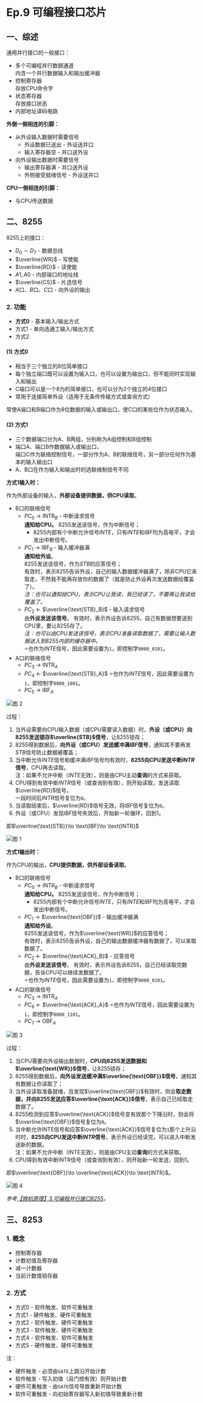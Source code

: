 # Ep.9 可编程接口芯片

## 一、综述

通用并行接口的一般接口：

* 多个可编程并行数据通道  
  内含一个并行数据输入和输出缓冲器
* 控制寄存器  
  存放CPU命令字
* 状态寄存器  
  存放接口状态
* 内部地址译码电路

**外侧一侧相连的引脚：**

* 从外设输入数据时需要信号
  * 外设数据已送出 - 外设送并口
  * 输入寄存器空 - 并口送外设
* 向外设输出数据时需要信号
  * 输出寄存器满 - 并口送外设
  * 外侧接受就绪信号 - 外设送并口

**CPU一侧相连的引脚：**

* 与CPU传送数据


## 二、8255

8255上的接口：

* $D_0\sim D_7$ - 数据总线  
* $\overline{WR}$ - 写使能
* $\overline{RD}$ - 读使能
* $A1, A0$ - 内部端口的地址线
* $\overline{CS}$ - 片选信号
* $A$口、$B$口、$C$口 - 向外设的输出

### 2. 功能

* **方式0** - 基本输入/输出方式
* 方式1 - 单向选通工输入/输出方式
* 方式2

#### (1) 方式0

* 相当于三个独立的8位简单接口
* 每个独立端口既可以设置为输入口，也可以设置为输出口，但不能同时实现输入和输出  
* C端口可以是一个8为的简单接口，也可以分为2个独立的4位接口
* 常用于连接简单外设（适用于无条件传输方式或查询方式）

常使A端口和B端口作为8位数据的输入或输出口，使C口的某些位作为状态输入。

#### (2) 方式1

* 三个数据端口分为A、B两组，分别称为A组控制和B组控制
* 端口A、端口B作数据输入或输出口，  
  端口C作为联络控制信号，一部分作为A、B的联络信号，另一部分任何作为基本的输入输出口
* A、B口在作为输入和输出时的选联络制信号不同

**方式1输入时：**

作为外部设备的输入，**外部设备提供数据，供CPU读取**。

* B口的联络信号
  * $PC_0$ → $\text{INTR}_B$ - 中断请求信号  
    **通知给CPU。**
    8255发送该信号，作为中断信号；
    * 8255内部有个中断允许信号$INTE$，只有$INTE$和$IBF$均为高电平，才会发出中断信号。
  * $PC_1$ → $\text{IBF}_B$ - 输入缓冲器满  
    **通知给外设**。  
    8255发送该信号，作为$STB$的应答信号；  
    有效时，表示8255告诉外设，自己的输入数据缓冲器满了，除非CPU它来取走，不然我不能再存放你的数据了（就是防止外设再次发送数据给覆盖了）。  
    *注：也可以通知给CPU，表示CPU让我读，我已经读了，不要再让我读给覆盖了。*
  * $PC_2$ ← $\overline{\text{STB}_B}$ - 输入请求信号  
    由**外设发送该信号**。
    有效时，表示外设告诉8255，自己有数据想要送到CPU里，要让8255存了。  
    *注：也可以由CPU发送该信号，表示CPU准备读取数据了，需要让输入数据送入到8255内部的缓存器中。*  
    ⭐也作为$INTE$信号，因此需要设置为`1`，即控制字`0000_0101`。
* A口的联络信号
  * $PC_3$ → $\text{INTR}_A$
  * $PC_4$ ← $\overline{\text{STB}_A}$
    ⭐也作为$INTE$信号，因此需要设置为`1`，即控制字`0000_1001`。
  * $PC_5$ → $\text{IBF}_A$

![图 2](images/9-Chips--12-20_10-10-20.png)  

过程：

1. 当外设需要向CPU输入数据（或CPU需要读入数据）时，**外设（或CPU）向8255发送锁存$\overline{STB}$信号**，让8255锁存；  
2. 8255得到数据后，**向外设（或CPU）发送缓冲满$IBF$信号**，通知其不要再发$STB$信号防止数据被覆盖；  
3. 当中断允许$INTE$信号和缓冲满$IBF$信号均有效时，**8255向CPU发送中断$INTR$信号**，CPU再去读取。  
   注：如果不允许中断（$INTE$无效），则是由CPU主动**查询**的方式来获取。
4. CPU得到有效中断$INTR$信号（或查询到有效），则开始读取，发送读取$\overline{RD}$信号，  
   一段时间后$INTR$信号复位为`0`。
5. 当读取结束后，$\overline{RD}$信号无效，将$IBF$信号复位为`0`。
6. 外设（或CPU）发现$IBF$信号失效后，开始新一轮循环，回到1。

即$\overline{\text{STB}}\to \text{IBF}\to \text{INTR}$

![图 1](images/9-Chips--12-20_09-56-51.png)  

**方式1输出时：**

作为CPU的输出，**CPU提供数据，供外部设备读取**。

* B口的联络信号
  * $PC_0$ → $\text{INTR}_B$ - 中断请求信号  
    **通知给CPU。**
    8255发送该信号，作为中断信号；
    * 8255内部有个中断允许信号$INTE$，只有$INTE$和$IBF$均为高电平，才会发出中断信号。
  * $PC_1$ → $\overline{\text{OBF}}$ - 输出缓冲器满  
    **通知给外设**。  
    8255发送该信号，作为$\overline{\text{WR}}$的应答信号；  
    有效时，表示8255告诉外设，自己的输出数据缓冲器有数据了，可以来取数据了。  
  * $PC_2$ ← $\overline{\text{ACK}_B}$ - 应答信号  
    由**外设发送该信号**。
    有效时，表示外设告诉8255，自己已经读取完数据，告诉CPU可以继续发数据了。  
    ⭐也作为$INTE$信号，因此需要设置为`1`，即控制字`0000_0101`。
* A口的联络信号
  * $PC_3$ → $\text{INTR}_A$
  * $PC_6$ ← $\overline{\text{ACK}_A}$
    ⭐也作为$INTE$信号，因此需要设置为`1`，即控制字`0000_1101`。
  * $PC_7$ → $\text{OBF}_A$

![图 3](images/9-Chips--12-20_10-12-19.png)  

过程：

1. 当CPU需要向外设输出数据时，**CPU向8255发送数据和$\overline{\text{WR}}$信号**，让8255锁存；  
2. 8255得到数据后，**向外设发送缓冲满$\overline{\text{OBF}}$信号**，通知其有数据让你读取了；
3. 当外设读取准备就绪，且发现$\overline{\text{OBF}}$有效时，则会**取走数据，并向8255发送应答$\overline{\text{ACK}}$信号**，表示自己已经取走数据了。  
4. 8255检测到应答$\overline{\text{ACK}}$信号变有效那个下降沿时，则会将$\overline{\text{OBF}}$信号复位为`0`。
5. 当中断允许$\text{INTE}$信号和应答$\overline{\text{ACK}}$信号复位为`1`那个上升沿时时，**8255向CPU发送中断$INTR$信号**，表示外设已经读完，可以进入中断发送新的数据。  
   注：如果不允许中断（$\text{INTE}$无效），则是由CPU主动**查询**的方式来获取。
6. CPU得到有效中断$\text{INTR}$信号（或查询到有效），则开始新一轮发送，回到1。

即$\overline{\text{OBF}}\to \overline{\text{ACK}}\to \text{INTR}$。

![图 4](images/9-Chips--12-20_10-33-05.png)

*参考[【微机原理】3.可编程并行接口8255](https://zhuanlan.zhihu.com/p/24373769)。*

## 三、8253

### 1. 概念

* 控制寄存器
* 计数初值及寄存器
* 减一计数器
* 当前计数值锁存器

### 2. 方式

* 方式0 - 软件触发、软件可重触发
* 方式1 - 硬件触发、硬件可重触发
* 方式2 - 软件触发、硬件可重触发
* 方式3 - 软件触发、硬件可重触发
* 方式4 - 软件触发、软件可重触发
* 方式5 - 硬件触发、硬件可重触发

注：

* 硬件触发 - 必须由`GATE`上跳沿开始计数
* 软件触发 - 写入初值（且门控有效）则开始计数
* 硬件可重触发 - 由`GATE`信号导致重新开始计数
* 软件可重触发 - 向初始寄存器写入新初值导致重新计数